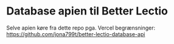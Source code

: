 # Database apien til Better Lectio
Selve apien køre fra dette repo pga. Vercel begrænsninger: https://github.com/jona799t/better-lectio-database-api
